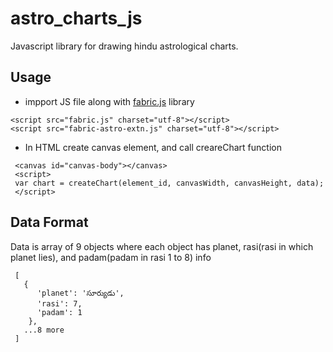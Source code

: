 # astro_charts_js
Javascript library for drawing hindu astrological charts.

## Usage

* impport JS file along with [fabric.js](https://github.com/kangax/fabric.js/) library
```
<script src="fabric.js" charset="utf-8"></script>
<script src="fabric-astro-extn.js" charset="utf-8"></script>
```
* In HTML create canvas element, and call creareChart function 
```
 <canvas id="canvas-body"></canvas>
 <script>
 var chart = createChart(element_id, canvasWidth, canvasHeight, data);
 </script>
```

## Data Format
Data is array of 9 objects where each object has planet, rasi(rasi in which planet lies), and padam(padam in rasi 1 to 8) info
```
 [
   {
      'planet': 'సూర్యుడు',
      'rasi': 7,
      'padam': 1
    },
   ...8 more
 ]
 ```
